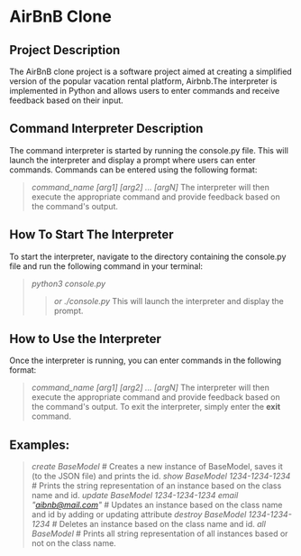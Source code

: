 # AirBnB Clone
## Project Description
The AirBnB clone project is a software project aimed at creating a simplified version of the popular vacation rental platform, Airbnb.The interpreter is implemented in Python and allows users to enter commands and receive feedback based on their input.

## Command Interpreter Description
The command interpreter is started by running the console.py file. This will launch the interpreter and display a prompt where users can enter commands.
Commands can be entered using the following format:
> *command_name [arg1] [arg2] ... [argN]*
The interpreter will then execute the appropriate command and provide feedback based on the command's output.

## How To Start The Interpreter
To start the interpreter, navigate to the directory containing the console.py file and run the following command in your terminal:
> *python3 console.py*
>> *or*
> *./console.py*
This will launch the interpreter and display the prompt.

## How to Use the Interpreter
Once the interpreter is running, you can enter commands in the following format:
> *command_name [arg1] [arg2] ... [argN]*
The interpreter will then execute the appropriate command and provide feedback based on the command's output.
To exit the interpreter, simply enter the **exit** command.

## Examples:
> *create BaseModel* # Creates a new instance of BaseModel, saves it (to the JSON file) and prints the id.
> *show BaseModel 1234-1234-1234* # Prints the string representation of an instance based on the class name and id.
> *update BaseModel 1234-1234-1234 email "aibnb@mail.com"* # Updates an instance based on the class name and id by adding or updating attribute
> *destroy BaseModel 1234-1234-1234* # Deletes an instance based on the class name and id.
> *all BaseModel* # Prints all string representation of all instances based or not on the class name.

